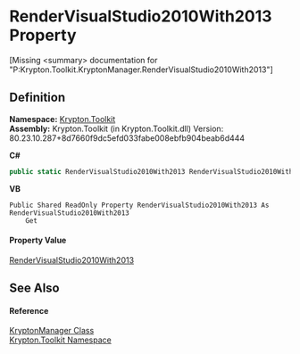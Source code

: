 # RenderVisualStudio2010With2013 Property


\[Missing &lt;summary&gt; documentation for "P:Krypton.Toolkit.KryptonManager.RenderVisualStudio2010With2013"\]



## Definition
**Namespace:** <a href="79d2eac2-21f4-54ff-7552-b20c33c30600.md">Krypton.Toolkit</a>  
**Assembly:** Krypton.Toolkit (in Krypton.Toolkit.dll) Version: 80.23.10.287+8d7660f9dc5efd033fabe008ebfb904beab6d444

**C#**
``` C#
public static RenderVisualStudio2010With2013 RenderVisualStudio2010With2013 { get; }
```
**VB**
``` VB
Public Shared ReadOnly Property RenderVisualStudio2010With2013 As RenderVisualStudio2010With2013
	Get
```



#### Property Value
<a href="a63a9a32-e6e2-a297-5bca-fc82209c9e28.md">RenderVisualStudio2010With2013</a>

## See Also


#### Reference
<a href="fd000c89-b24b-9dde-c880-bccf31b10060.md">KryptonManager Class</a>  
<a href="79d2eac2-21f4-54ff-7552-b20c33c30600.md">Krypton.Toolkit Namespace</a>  
